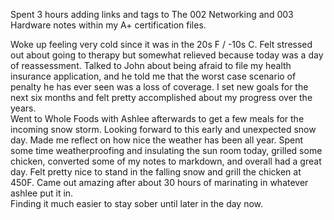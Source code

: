 Spent 3 hours adding links and tags to The 002 Networking and 003 Hardware notes within my A+ certification files.  

Woke up feeling very cold since it was in the 20s F / -10s C.  Felt stressed out about going to therapy but somewhat relieved because today was a day of reassessment.  Talked to John about being afraid to file my health insurance application, and he told me that the worst case scenario of penalty he has ever seen was a loss of coverage.  I set new goals for the next  six months and felt pretty accomplished about my progress over the years.  
Went to Whole Foods with Ashlee afterwards to get a few meals for the incoming snow storm.  Looking forward to this early and unexpected snow day.  Made me reflect on how nice the weather has been all year.  Spent some time weatherproofing and insulating the sun room today, grilled some chicken, converted some of my notes to markdown, and overall had a great day.  Felt pretty nice to stand in the falling snow and grill the chicken at 450F.  Came out amazing after about 30 hours of marinating in whatever ashlee put it in.  
Finding it much easier to stay sober until later in the day now.
